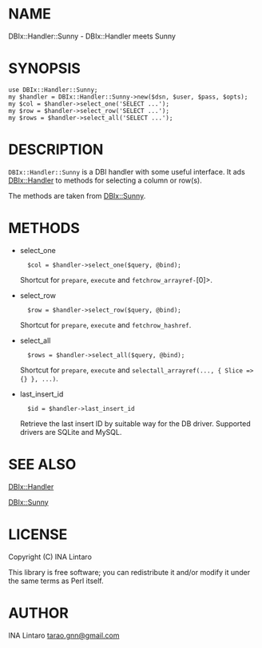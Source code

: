 # NAME

DBIx::Handler::Sunny - DBIx::Handler meets Sunny

# SYNOPSIS

    use DBIx::Handler::Sunny;
    my $handler = DBIx::Handler::Sunny->new($dsn, $user, $pass, $opts);
    my $col = $handler->select_one('SELECT ...');
    my $row = $handler->select_row('SELECT ...');
    my $rows = $handler->select_all('SELECT ...');

# DESCRIPTION

`DBIx::Handler::Sunny` is a DBI handler with some useful interface.
It ads [DBIx::Handler](https://metacpan.org/pod/DBIx::Handler) to methods for selecting a column or row(s).

The methods are taken from [DBIx::Sunny](https://metacpan.org/pod/DBIx::Sunny).

# METHODS

- select\_one

        $col = $handler->select_one($query, @bind);

    Shortcut for `prepare`, `execute` and `fetchrow_arrayref-`\[0\]>.

- select\_row

        $row = $handler->select_row($query, @bind);

    Shortcut for `prepare`, `execute` and `fetchrow_hashref`.

- select\_all

        $rows = $handler->select_all($query, @bind);

    Shortcut for `prepare`, `execute` and `selectall_arrayref(..., { Slice => {} }, ...)`.

- last\_insert\_id

        $id = $handler->last_insert_id

    Retrieve the last insert ID by suitable way for the DB driver.
    Supported drivers are SQLite and MySQL.

# SEE ALSO

[DBIx::Handler](https://metacpan.org/pod/DBIx::Handler)

[DBIx::Sunny](https://metacpan.org/pod/DBIx::Sunny)

# LICENSE

Copyright (C) INA Lintaro

This library is free software; you can redistribute it and/or modify
it under the same terms as Perl itself.

# AUTHOR

INA Lintaro <tarao.gnn@gmail.com>
